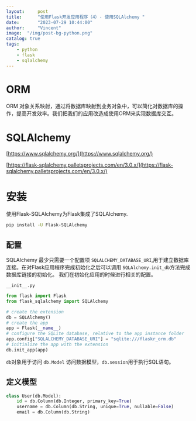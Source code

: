 ```yaml
---
layout:     post
title:      "使用Flask开发应用程序（4）- 使用SQLAlchemy "
date:       "2023-07-29 10:44:00"
author:     "Vincent"
image:  "/img/post-bg-python.png"
catalog: true
tags:
    - python
    - flask
    - sqlalchemy
---
```


# ORM 

ORM 对象关系映射，通过将数据库映射到业务对象中，可以简化对数据库的操作，提高开发效率。我们把我们的应用改造成使用ORM来实现数据库交互。

# SQLAlchemy

[https://www.sqlalchemy.org/](https://www.sqlalchemy.org/)

[https://flask-sqlalchemy.palletsprojects.com/en/3.0.x/](https://flask-sqlalchemy.palletsprojects.com/en/3.0.x/)


# 安装

使用Flask-SQLAlchemy为Flask集成了SQLAlchemy.

```sh
pip install -U Flask-SQLAlchemy
```

## 配置

SQLAlchemy 最少只需要一个配置项 ```SQLALCHEMY_DATABASE_URI```,用于建立数据库连接。在对Flask应用程序完成初始化之后可以调用 ```SQLAlchemy.init_db```方法完成数据库链接的初始化。
我们在初始化应用的时候进行相关的配置。

```__init__.py```

```py
from flask import Flask
from flask_sqlalchemy import SQLAlchemy

# create the extension
db = SQLAlchemy()
# create the app
app = Flask(__name__)
# configure the SQLite database, relative to the app instance folder
app.config["SQLALCHEMY_DATABASE_URI"] = "sqlite:///flaskr_orm.db"
# initialize the app with the extension
db.init_app(app)
```

```db```对象用于访问 ```db.Model``` 访问数据模型，```db.session```用于执行SQL语句。

## 定义模型 

```py
class User(db.Model):
    id = db.Column(db.Integer, primary_key=True)
    username = db.Column(db.String, unique=True, nullable=False)
    email = db.Column(db.String)
```
